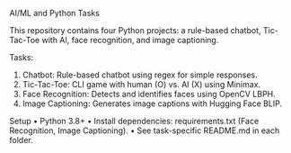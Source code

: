 AI/ML and Python Tasks

This repository contains four Python projects: a rule-based chatbot, Tic-Tac-Toe with AI, face recognition, and image captioning.

Tasks:
1.	Chatbot: Rule-based chatbot using regex for simple responses.
2.	Tic-Tac-Toe: CLI game with human (O) vs. AI (X) using Minimax.
3.	Face Recognition: Detects and identifies faces using OpenCV LBPH.
4.	Image Captioning: Generates image captions with Hugging Face BLIP.

Setup
•	Python 3.8+
•	Install dependencies: requirements.txt (Face Recognition, Image Captioning).
•	See task-specific README.md in each folder.
